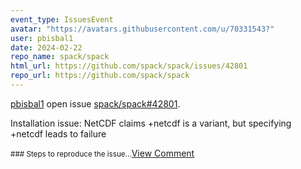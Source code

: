 ```yaml
---
event_type: IssuesEvent
avatar: "https://avatars.githubusercontent.com/u/70331543?"
user: pbisbal1
date: 2024-02-22
repo_name: spack/spack
html_url: https://github.com/spack/spack/issues/42801
repo_url: https://github.com/spack/spack
---
```


<a href='https://github.com/pbisbal1' target='_blank'>pbisbal1</a> open issue <a href='https://github.com/spack/spack/issues/42801' target='_blank'>spack/spack#42801</a>.

<p>Installation issue: NetCDF claims +netcdf is a variant, but specifying +netcdf leads to failure</p><small>### Steps to reproduce the issue...</small><a href='https://github.com/spack/spack/issues/42801' target='_blank'>View Comment</a>